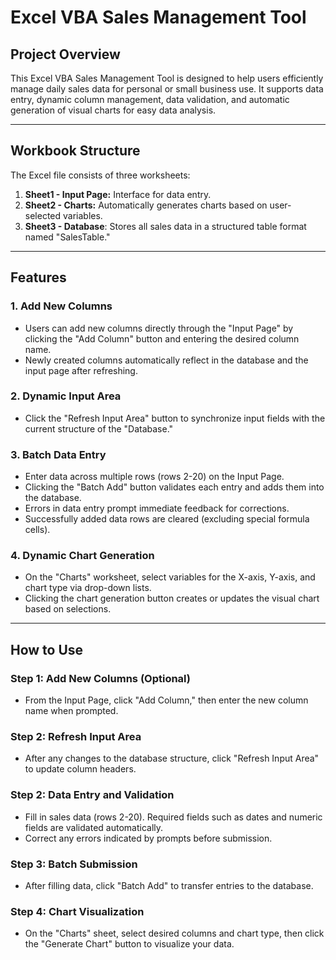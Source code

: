 # Excel VBA Sales Management Tool

## Project Overview

This Excel VBA Sales Management Tool is designed to help users efficiently manage daily sales data for personal or small business use. It supports data entry, dynamic column management, data validation, and automatic generation of visual charts for easy data analysis.

---

## Workbook Structure

The Excel file consists of three worksheets:

1. **Sheet1 - Input Page:** Interface for data entry.
2. **Sheet2 - Charts:** Automatically generates charts based on user-selected variables.
3. **Sheet3 - Database**: Stores all sales data in a structured table format named "SalesTable."

---

## Features

### 1. Add New Columns
- Users can add new columns directly through the "Input Page" by clicking the "Add Column" button and entering the desired column name.
- Newly created columns automatically reflect in the database and the input page after refreshing.

### 2. Dynamic Input Area
- Click the "Refresh Input Area" button to synchronize input fields with the current structure of the "Database." 


### 3. Batch Data Entry
- Enter data across multiple rows (rows 2-20) on the Input Page.
- Clicking the "Batch Add" button validates each entry and adds them into the database.
- Errors in data entry prompt immediate feedback for corrections.
- Successfully added data rows are cleared (excluding special formula cells).

### 4. Dynamic Chart Generation
- On the "Charts" worksheet, select variables for the X-axis, Y-axis, and chart type via drop-down lists.
- Clicking the chart generation button creates or updates the visual chart based on selections.

---

## How to Use

### Step 1: Add New Columns (Optional)
- From the Input Page, click "Add Column," then enter the new column name when prompted.

### Step 2: Refresh Input Area
- After any changes to the database structure, click "Refresh Input Area" to update column headers.

### Step 2: Data Entry and Validation
- Fill in sales data (rows 2-20). Required fields such as dates and numeric fields are validated automatically.
- Correct any errors indicated by prompts before submission.

### Step 3: Batch Submission
- After filling data, click "Batch Add" to transfer entries to the database.

### Step 4: Chart Visualization
- On the "Charts" sheet, select desired columns and chart type, then click the "Generate Chart" button to visualize your data.


